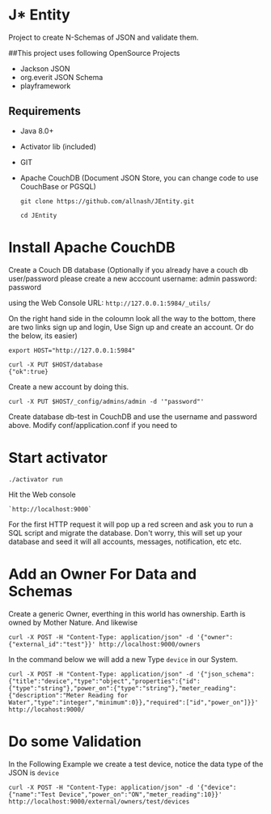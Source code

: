 J* Entity
==================
Project to create N-Schemas of JSON and validate them.

##This project uses following OpenSource Projects
* Jackson JSON
* org.everit JSON Schema
* playframework

## Requirements
* Java 8.0+
* Activator lib (included)
* GIT
* Apache CouchDB (Document JSON Store, you can change code to use CouchBase or PGSQL)

	`git clone https://github.com/allnash/JEntity.git`
	
	`cd JEntity`

# Install Apache CouchDB

Create a Couch DB database
(Optionally if you already have a couch db user/password please create a new acccount
  username: admin
  password: password

using the Web Console URL:
	`http://127.0.0.1:5984/_utils/`
	
On the right hand side in the coloumn look all the way to the bottom, there are two links sign up and login, Use Sign up and create an account. Or do the below, its easier)

	export HOST="http://127.0.0.1:5984"
	
	curl -X PUT $HOST/database
	{"ok":true}

Create a new account by doing this.

	curl -X PUT $HOST/_config/admins/admin -d '"password"'

Create database db-test in CouchDB and use the username and password above. Modify conf/application.conf if you need to

# Start activator

	./activator run

Hit the Web console
	
	`http://localhost:9000`

For the first HTTP request it will pop up a red screen and ask you to run a SQL script and migrate the database.
Don't worry, this will set up your database and seed it will all accounts, messages, notification, etc etc.   

# Add an Owner For Data and Schemas

Create a generic Owner, everthing in this world has ownership. Earth is owned by Mother Nature. And likewise
	
	curl -X POST -H "Content-Type: application/json" -d '{"owner":{"external_id":"test"}}' http://localhost:9000/owners
	
In the command below we will add a new Type `device` in our System.

	curl -X POST -H "Content-Type: application/json" -d '{"json_schema":{"title":"device","type":"object","properties":{"id":{"type":"string"},"power_on":{"type":"string"},"meter_reading":{"description":"Meter Reading for Water","type":"integer","minimum":0}},"required":["id","power_on"]}}' http://locahost:9000/

# Do some Validation

In the Following Example we create a test device, notice the data type of the JSON is `device`
	
	curl -X POST -H "Content-Type: application/json" -d '{"device":{"name":"Test Device","power_on":"ON","meter_reading":10}}' http://localhost:9000/external/owners/test/devices
